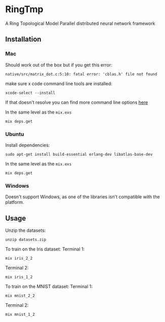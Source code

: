 # RingTmp
A Ring Topological Model Parallel distributed neural network framework

## Installation
### Mac
Should work out of the box but if you get this error:
```
native/src/matrix_dot.c:5:10: fatal error: 'cblas.h' file not found
```

make sure x code command line tools are installed:
```
xcode-select --install
```
If that doesn't resolve you can find more command line options
[here](https://github.com/versilov/matrex)

In the same level as the `mix.exs`
```
mix deps.get
```

### Ubuntu
Install dependencies:
```
sudo apt-get install build-essential erlang-dev libatlas-base-dev
```

In the same level as the `mix.exs`
```
mix deps.get
```

### Windows
Doesn't support Windows, as one of the libraries isn't compatible with the
platform.

## Usage
Unzip the datasets:
```
unzip datasets.zip
```

To train on the Iris dataset:
Terminal 1:
```
mix iris_2_2
```

Terminal 2:
```
mix iris_1_2
```



To train on the MNIST dataset:
Terminal 1:
```
mix mnist_2_2
```

Terminal 2:
```
mix mnist_1_2
```